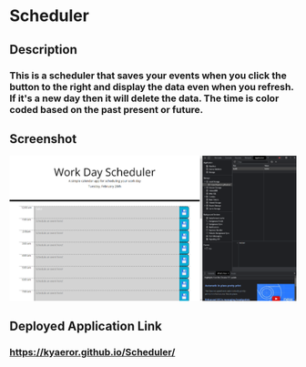 # Scheduler

## Description
### This is a scheduler that saves your events when you click the button to the right and display the data even when you refresh. If it's a new day then it will delete the data. The time is color coded based on the past present or future. 

## Screenshot
![Screenshot of the homepage of the quiz](./Assets/SchedulerScreenshot.png)

## Deployed Application Link
### https://kyaeror.github.io/Scheduler/